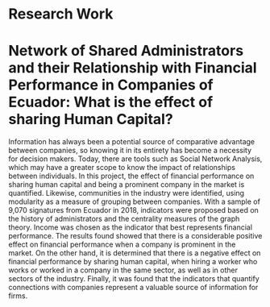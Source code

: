 # Research Work

# Network of Shared Administrators and their Relationship with Financial Performance in Companies of Ecuador: What is the effect of sharing Human Capital?

Information has always been a potential source of comparative advantage between companies, so knowing it in its entirety has become a necessity for decision makers. Today, there are tools such as Social Network Analysis, which may have a greater scope to know the impact of relationships between individuals. In this project, the effect of financial performance on sharing human capital and being a prominent company in the market is quantified. Likewise, communities in the industry were identified, using modularity as a measure of grouping between companies. With a sample of 9,070 signatures from Ecuador in 2018, indicators were proposed based on the history of administrators and the centrality measures of the graph theory. Income was chosen as the indicator that best represents financial performance. The results found showed that there is a considerable positive effect on financial performance when a company is prominent in the market. On the other hand, it is determined that there is a negative effect on financial performance by sharing human capital, when hiring a worker who works or worked in a company in the same sector, as well as in other sectors of the industry. Finally, it was found that the indicators that quantify connections with companies represent a valuable source of information for firms. 
